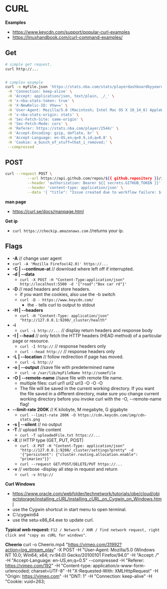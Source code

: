 # CURL

**Examples**

- https://www.keycdn.com/support/popular-curl-examples
- https://linuxhandbook.com/curl-command-examples/

## Get

```sh
# simple get request.
curl http://...


# complex example
curl -o myFile.json 'https://stats.nba.com/stats/playerdashboardbyyearoveryear?DateFrom=&DateTo=&GameSegment=&LastNGames=0&LeagueID=00&Location=&MeasureType=Base&Month=0&OpponentTeamID=0&Outcome=&PORound=0&PaceAdjust=N&PerMode=PerGame&Period=0&PlayerID=2544&PlusMinus=N&Rank=N&Season=2019-20&SeasonSegment=&SeasonType=Regular+Season&ShotClockRange=&Split=yoy&VsConference=&VsDivision=' \
 -H 'Connection: keep-alive' \
 -H 'Accept: application/json, text/plain, _/_' \
 -H 'x-nba-stats-token: true' \
 -H 'X-NewRelic-ID: VVw==' \
 -H 'User-Agent: Mozilla/5.0 (Macintosh; Intel Mac OS X 10_14_6) AppleWebKit/537.36 (KHTML, like Gecko) Chrome/78.0.3904.108 Safari/537.36' \
 -H 'x-nba-stats-origin: stats' \
 -H 'Sec-Fetch-Site: same-origin' \
 -H 'Sec-Fetch-Mode: cors' \
 -H 'Referer: https://stats.nba.com/player/2544/' \
 -H 'Accept-Encoding: gzip, deflate, br' \
 -H 'Accept-Language: en-US,en;q=0.9,id;q=0.8' \
 -H 'Cookie: a_bunch_of_stuff=that_i_removed;' \
 --compressed

```

## POST

```sh
curl --request POST \
          --url https://api.github.com/repos/${{ github.repository }}/issues \
          --header 'authorization: Bearer ${{ secrets.GITHUB_TOKEN }}' \
          --header 'content-type: application/json' \
          --data '{ "title": "Issue created due to workflow failure: ${{ github.run_id }}", "body": "This issue was automatically created by the GitHub Action workflow **${{ github.workflow }}**. \n\n due to failure in run: _${{ github.run_id }}_."}'
```

**man page**

- https://curl.se/docs/manpage.html

**Get ip**

- `curl https://checkip.amazonaws.com` //returns your ip.

## Flags

- **-A** // change user agent
- `curl -A 'Mozilla Firefox(42.0)' https://...`
- **-C | --continue-at** // download where left off if interrupted.
- **-d | --data**
  - `curl -X POST -H "Content-Type:application/json" http://localhost:5500 -d '{"road":"Box car rd"}'`
- **-D** // read headers and store headers.
  - if you want the cookies, also use the -b switch
  - `curl -D - https://www.keycdn.com/`
    - the `-` tells curl to output to stdout
- **-H | --headers**
  - `curl -H "Content-Type: application/json" "http://127.0.0.1:9200/_cluster/health"`
- **-i**
  - `curl -i http://...` // display return headers and response body
- **-I | --head** // only fetch the HTTP headers (HEAD method) of a particular page or resource.
  - `curl -I http://` // response headers only
  - `curl --head http://` // response headers only
- **-L | --location** // follow redirection if page has moved.
  - `curl -L http://`
- **-o | --output** //save file with predetermined name
  - `curl -o /var/lib/myFileName http://somefile`
- **-O | --remote-name** //save file with remote file name.
  - multiple files: curl url1 url2 url3 -O -O -O
  - The file will be saved in the current working directory. If you want the file saved in a different directory, make sure you change current working directory before you invoke curl with the -O, --remote-name flag!
- **--limit-rate 200K** // K kilobyte, M megabyte, G gigabyte
  - `curl --limit-rate 200K -O https://cdn.keycdn.com/img/cdn-stats.png`
- **-s | --silent** // no output
- **-T** // upload file content
  - `curl -T uploadedFile.txt https://...`
- **-X** // HTTP type (GET, PUT, POST)
  - `curl -X PUT -H "Content-Type: application/json" "http://127.0.0.1:9200/_cluster/settings?pretty" -d '{"persistent": {"cluster.routing.allocation.enable": "primaries"}}'`
  - `curl --request GET/POST/DELETE/PUT https://...`
- **-v** // verbose -display all step in request and return
  - `curl -v http://`

**Curl Windows**

- https://www.oracle.com/webfolder/technetwork/tutorials/obe/cloud/objectstorage/installing_cURL/installing_cURL_on_Cygwin_on_Windows.html
- use the Cygwin shortcut in start menu to open terminal.
- C:\\cygwin64
- use the setu-x86_64.exe to update curl.

**Typical web request:**
`F12 / Network / XHR / find network request, right click and "copy as cURL for windows"`.

**Cheerio**
curl -o Cheerio.mp4 "https://vimeo.com/31992?action=log_stream_play" -X POST -H "User-Agent: Mozilla/5.0 (Windows NT 10.0; Win64; x64; rv:94.0) Gecko/20100101 Firefox/94.0" -H "Accept: _/_" -H "Accept-Language: en-US,en;q=0.5" --compressed -H "Referer: https://vimeo.com/192" -H "Content-type: application/x-www-form-urlencoded; charset=UTF-8" -H "X-Requested-With: XMLHttpRequest" -H "Origin: https://vimeo.com" -H "DNT: 1" -H "Connection: keep-alive" -H "Cookie: vuid=263;
